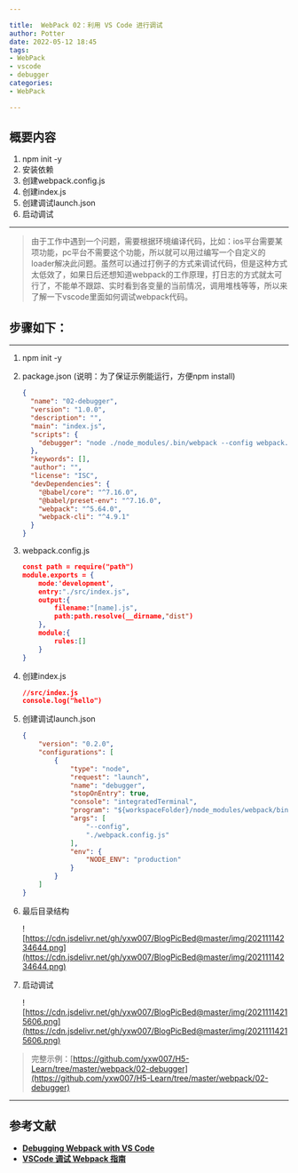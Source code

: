 ```yaml
---

title:  WebPack 02：利用 VS Code 进行调试
author: Potter
date: 2022-05-12 18:45
tags: 
- WebPack
- vscode
- debugger
categories: 
- WebPack

---
```


## 概要内容

1. npm init -y
2. 安装依赖
3. 创建webpack.config.js
4. 创建index.js
5. 创建调试launch.json
6. 启动调试

---

> 由于工作中遇到一个问题，需要根据环境编译代码，比如：ios平台需要某项功能，pc平台不需要这个功能，所以就可以用过编写一个自定义的loader解决此问题。虽然可以通过打例子的方式来调试代码，但是这种方式太低效了，如果日后还想知道webpack的工作原理，打日志的方式就太可行了，不能单不跟踪、实时看到各变量的当前情况，调用堆栈等等，所以来了解一下vscode里面如何调试webpack代码。
> 

<!--more-->

## 步骤如下：

---

1. npm init -y
2. package.json (说明：为了保证示例能运行，方便npm install)
    
    ```json
    {
      "name": "02-debugger",
      "version": "1.0.0",
      "description": "",
      "main": "index.js",
      "scripts": {
        "debugger": "node ./node_modules/.bin/webpack --config webpack.config.js"
      },
      "keywords": [],
      "author": "",
      "license": "ISC",
      "devDependencies": {
        "@babel/core": "^7.16.0",
        "@babel/preset-env": "^7.16.0",
        "webpack": "^5.64.0",
        "webpack-cli": "^4.9.1"
      }
    }
    ```
    
3. webpack.config.js
    
    ```json
    const path = require("path")
    module.exports = {
        mode:'development',
        entry:"./src/index.js",
        output:{
            filename:"[name].js",
            path:path.resolve(__dirname,"dist")
        },
        module:{
            rules:[]
        }
    }
    ```
    
4. 创建index.js
    
    ```json
    //src/index.js
    console.log("hello")
    ```
    
5. 创建调试launch.json
    
    ```json
    {
        "version": "0.2.0",
        "configurations": [
            {
                "type": "node",
                "request": "launch",
                "name": "debugger",
                "stopOnEntry": true,
                "console": "integratedTerminal",
                "program": "${workspaceFolder}/node_modules/webpack/bin/webpack.js",
                "args": [
                    "--config",
                    "./webpack.config.js"
                ],
                "env": {
                    "NODE_ENV": "production"
                }
            }
        ]
    }
    ```
    
6. 最后目录结构
    
    ![https://cdn.jsdelivr.net/gh/yxw007/BlogPicBed@master/img/20211114234644.png](https://cdn.jsdelivr.net/gh/yxw007/BlogPicBed@master/img/20211114234644.png)
    
7. 启动调试
    
    ![https://cdn.jsdelivr.net/gh/yxw007/BlogPicBed@master/img/20211114215606.png](https://cdn.jsdelivr.net/gh/yxw007/BlogPicBed@master/img/20211114215606.png)
    

> 完整示例：[https://github.com/yxw007/H5-Learn/tree/master/webpack/02-debugger](https://github.com/yxw007/H5-Learn/tree/master/webpack/02-debugger)
> 

---

## 参考文献

- **[Debugging Webpack with VS Code](https://medium.com/@jsilvax/debugging-webpack-with-vs-code-b14694db4f8e)**
- **[VSCode 调试 Webpack 指南](https://zhuanlan.zhihu.com/p/108939782)**

